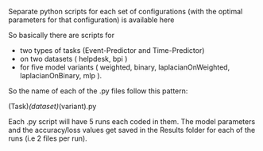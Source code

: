 Separate python scripts for each set of configurations (with the optimal parameters for that configuration) is available here


So basically there are scripts for 
- two types of tasks (Event-Predictor and Time-Predictor) 
- on two datasets ( helpdesk, bpi ) 
- for five model variants ( weighted, binary, laplacianOnWeighted, laplacianOnBinary, mlp ). 

So the name of each of the .py files follow this pattern:

(Task)_(dataset)_(variant).py


Each .py script will have 5 runs each coded in them. The model parameters and the accuracy/loss values get saved in the Results folder for each of the runs (i.e 2 files per run). 


```python

```
